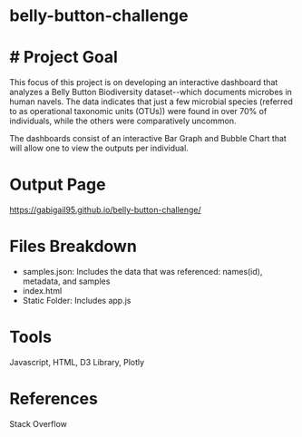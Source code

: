 # belly-button-challenge

# # Project Goal
This focus of this project is on developing an interactive dashboard that analyzes a Belly Button Biodiversity dataset--which documents microbes in human navels.
The data indicates that just a few microbial species (referred to as operational taxonomic units (OTUs)) were found in over 70% of individuals, while the others were comparatively uncommon.

The dashboards consist of an interactive Bar Graph and Bubble Chart that will allow one to view the outputs per individual. 

# Output Page
https://gabigail95.github.io/belly-button-challenge/

# Files Breakdown
- samples.json: Includes the data that was referenced: names(id), metadata, and samples
- index.html
- Static Folder: Includes app.js

# Tools
Javascript, HTML, D3 Library, Plotly

# References
Stack Overflow
